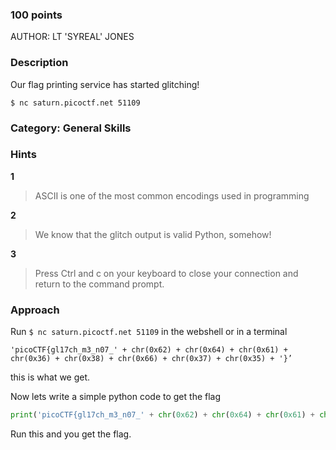 ### 100 points

AUTHOR: LT 'SYREAL' JONES

### Description

Our flag printing service has started glitching!

`$ nc saturn.picoctf.net 51109`

### Category: General Skills

### Hints

**1**

> ASCII is one of the most common encodings used in programming
> 

**2**

> We know that the glitch output is valid Python, somehow!
> 

**3**

> Press Ctrl and c on your keyboard to close your connection and return to the command prompt.
> 

### Approach

Run `$ nc saturn.picoctf.net 51109` in the webshell or in a terminal

```
'picoCTF{gl17ch_m3_n07_' + chr(0x62) + chr(0x64) + chr(0x61) + chr(0x36) + chr(0x38) + chr(0x66) + chr(0x37) + chr(0x35) + '}’
```

this is what we get.

Now lets write a simple python code to get the flag

```python
print('picoCTF{gl17ch_m3_n07_' + chr(0x62) + chr(0x64) + chr(0x61) + chr(0x36) + chr(0x38) + chr(0x66) + chr(0x37) + chr(0x35) + '}')
```

Run this and you get the flag.
